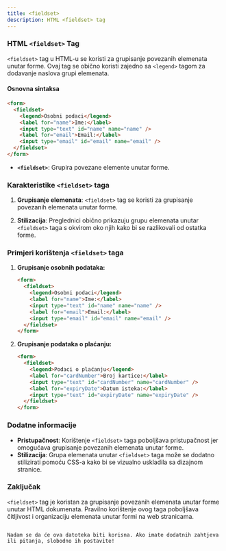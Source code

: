 ```yaml
---
title: <fieldset>
description: HTML <fieldset> tag
---
```


### HTML `<fieldset>` Tag

`<fieldset>` tag u HTML-u se koristi za grupisanje povezanih elemenata unutar forme. Ovaj tag se obično koristi zajedno sa `<legend>` tagom za dodavanje naslova grupi elemenata.

#### Osnovna sintaksa

```html
<form>
  <fieldset>
    <legend>Osobni podaci</legend>
    <label for="name">Ime:</label>
    <input type="text" id="name" name="name" />
    <label for="email">Email:</label>
    <input type="email" id="email" name="email" />
  </fieldset>
</form>
```

- **`<fieldset>`**: Grupira povezane elemente unutar forme.

### Karakteristike `<fieldset>` taga

1. **Grupisanje elemenata**:
   `<fieldset>` tag se koristi za grupisanje povezanih elemenata unutar forme.

2. **Stilizacija**:
   Preglednici obično prikazuju grupu elemenata unutar `<fieldset>` taga s okvirom oko njih kako bi se razlikovali od ostatka forme.

### Primjeri korištenja `<fieldset>` taga

1. **Grupisanje osobnih podataka:**

   ```html
   <form>
     <fieldset>
       <legend>Osobni podaci</legend>
       <label for="name">Ime:</label>
       <input type="text" id="name" name="name" />
       <label for="email">Email:</label>
       <input type="email" id="email" name="email" />
     </fieldset>
   </form>
   ```

2. **Grupisanje podataka o plaćanju:**
   ```html
   <form>
     <fieldset>
       <legend>Podaci o plaćanju</legend>
       <label for="cardNumber">Broj kartice:</label>
       <input type="text" id="cardNumber" name="cardNumber" />
       <label for="expiryDate">Datum isteka:</label>
       <input type="text" id="expiryDate" name="expiryDate" />
     </fieldset>
   </form>
   ```

### Dodatne informacije

- **Pristupačnost**: Korištenje `<fieldset>` taga poboljšava pristupačnost jer omogućava grupisanje povezanih elemenata unutar forme.
- **Stilizacija**: Grupa elemenata unutar `<fieldset>` taga može se dodatno stilizirati pomoću CSS-a kako bi se vizualno uskladila sa dizajnom stranice.

### Zaključak

`<fieldset>` tag je koristan za grupisanje povezanih elemenata unutar forme unutar HTML dokumenata. Pravilno korištenje ovog taga poboljšava čitljivost i organizaciju elemenata unutar formi na web stranicama.

```

Nadam se da će ova datoteka biti korisna. Ako imate dodatnih zahtjeva ili pitanja, slobodno ih postavite!
```

